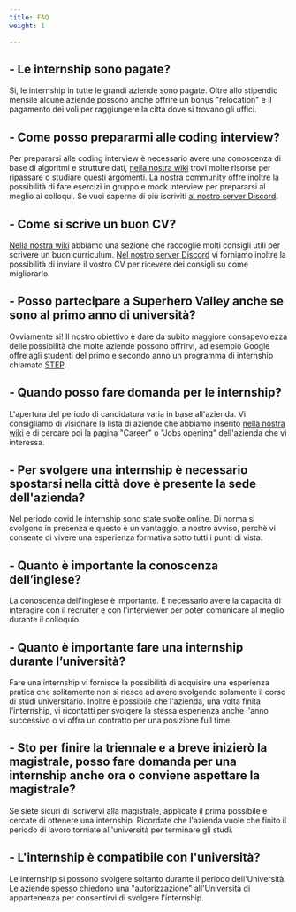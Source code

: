 ```yaml
---
title: FAQ
weight: 1

---
```



## - Le internship sono pagate?

Si, le internship in tutte le grandi aziende sono pagate. Oltre allo stipendio mensile alcune aziende possono anche offrire un bonus "relocation" e il pagamento dei voli per raggiungere la città dove si trovano gli uffici.

## - Come posso prepararmi alle coding interview? 

Per prepararsi alle coding interview è necessario avere una conoscenza di base di algoritmi e strutture dati, [nella nostra wiki](https://wiki.superherovalley.fun/) trovi molte risorse per ripassare o studiare questi argomenti.
La nostra community offre inoltre la possibilità di fare esercizi in gruppo e mock interview per prepararsi al meglio ai colloqui. 
Se vuoi saperne di più iscriviti [al nostro server Discord](https://discord.com/invite/DsRJgkraTa).

## - Come si scrive un buon CV?

[Nella nostra wiki](https://wiki.superherovalley.fun/features/cv/) abbiamo una sezione che raccoglie molti consigli utili per scrivere un buon curriculum.
[Nel nostro server Discord](https://discord.com/invite/DsRJgkraTa) vi forniamo inoltre la possibilità di inviare il vostro CV per ricevere dei consigli su come migliorarlo.

## - Posso partecipare a Superhero Valley anche se sono al primo anno di università? 

Ovviamente si! Il nostro obiettivo è dare da subito maggiore consapevolezza delle possibilità che molte aziende possono offrirvi, ad esempio Google offre agli studenti del primo e secondo anno un programma di internship chiamato [STEP](https://buildyourfuture.withgoogle.com/programs/step/). 
 

## - Quando posso fare domanda per le internship? 

L'apertura del periodo di candidatura varia in base all'azienda. Vi consigliamo di visionare la lista di aziende che abbiamo inserito [nella nostra wiki](https://wiki.superherovalley.fun/features/ricerca_internships/) e di cercare poi la pagina "Career" o "Jobs opening" dell'azienda che vi interessa.

## - Per svolgere una internship è necessario spostarsi nella città dove è presente la sede dell'azienda?

Nel periodo covid le internship sono state svolte online. Di norma si svolgono in presenza e questo è un vantaggio, a nostro avviso, perchè vi consente di vivere una esperienza formativa sotto tutti i punti di vista.

## - Quanto è importante la conoscenza dell’inglese?

La conoscenza dell'inglese è importante. È necessario avere la capacità di interagire con il recruiter e con l'interviewer per poter comunicare al meglio durante il colloquio.

## - Quanto è importante fare una internship durante l’università?

Fare una internship vi fornisce la possibilità di acquisire una esperienza pratica che solitamente non si riesce ad avere svolgendo solamente il corso di studi universitario.
Inoltre è possibile che l'azienda, una volta finita l'internship, vi ricontatti per svolgere la stessa esperienza anche l'anno successivo o vi offra un contratto per una posizione full time.

## - Sto per finire la triennale e a breve inizierò la magistrale, posso fare domanda per una internship anche ora o conviene aspettare la magistrale?

Se siete sicuri di iscrivervi alla magistrale, applicate il prima possibile e cercate di ottenere una internship. 
Ricordate che l'azienda vuole che finito il periodo di lavoro torniate all'università per terminare gli studi.

## - L'internship è compatibile con l'università? 

Le internship si possono svolgere soltanto durante il periodo dell'Università. 
Le aziende spesso chiedono una "autorizzazione" all'Università di appartenenza per consentirvi di svolgere l'internship.
